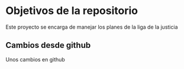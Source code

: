 # Objetivos de la repositorio

Este proyecto se encarga de manejar los planes de la liga de la justicia


## Cambios desde github
Unos cambios en github
